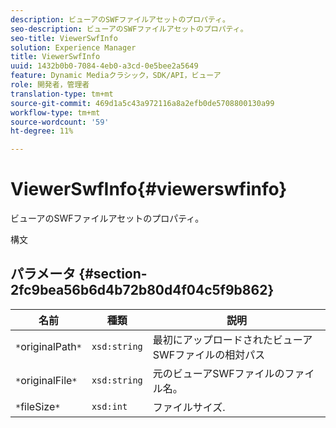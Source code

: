 ```yaml
---
description: ビューアのSWFファイルアセットのプロパティ。
seo-description: ビューアのSWFファイルアセットのプロパティ。
seo-title: ViewerSwfInfo
solution: Experience Manager
title: ViewerSwfInfo
uuid: 1432b0b0-7084-4eb0-a3cd-0e5bee2a5649
feature: Dynamic Mediaクラシック，SDK/API，ビューア
role: 開発者，管理者
translation-type: tm+mt
source-git-commit: 469d1a5c43a972116a8a2efb0de5708800130a99
workflow-type: tm+mt
source-wordcount: '59'
ht-degree: 11%

---
```



# ViewerSwfInfo{#viewerswfinfo}

ビューアのSWFファイルアセットのプロパティ。

構文

## パラメータ {#section-2fc9bea56b6d4b72b80d4f04c5f9b862}

| 名前 | 種類 | 説明 |
|---|---|---|
| `*`originalPath`*` | `xsd:string` | 最初にアップロードされたビューアSWFファイルの相対パス |
| `*`originalFile`*` | `xsd:string` | 元のビューアSWFファイルのファイル名。 |
| `*`fileSize`*` | `xsd:int` | ファイルサイズ. |

